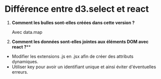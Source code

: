 # Différence entre d3.select et react 

1. **Comment les bulles sont-elles créées dans cette version ?**

   Avec data.map

2. **Comment les données sont-elles jointes aux éléments DOM avec react ?****

- Modifier les extensions .js en .jsx afin de créer des attributs dynamiques.
- Utiliser key pour avoir un identifiant unique et ainsi éviter d'éventuelles erreurs.









